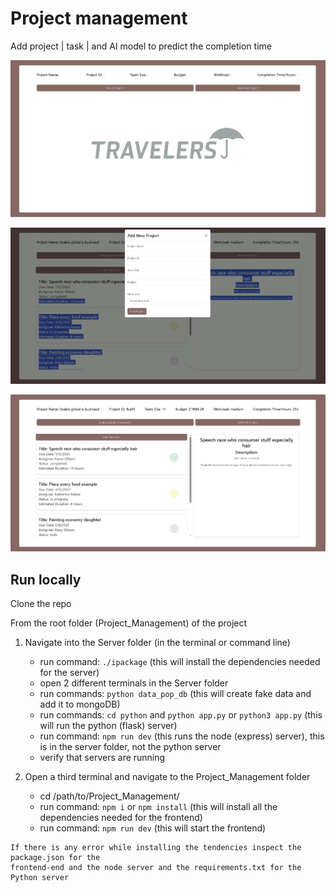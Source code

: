 # Project management

Add project | task | and AI model to predict the completion time

![home page](https://github.com/TimothyGermano/Project_Management/blob/dev/resources/capdemo1.png)

![add project page](https://github.com/TimothyGermano/Project_Management/blob/dev/resources/capdemo2.png)

![add task page](https://github.com/TimothyGermano/Project_Management/blob/dev/resources/capdemo3.png)

## Run locally

Clone the repo 


From the root folder (Project_Management) of the project

1. Navigate into the Server folder (in the terminal or command line)
    - run command: `./ipackage` (this will install the dependencies needed for the server)
    - open 2 different terminals in the Server folder
    - run commands: `python data_pop_db` (this will create fake data and add it to mongoDB) 
    - run commands: `cd python` and `python app.py` or `python3 app.py` (this will run the python (flask) server) 
    - run command: `npm run dev` (this runs the node (express) server), this is in the server folder, not the python server
    - verify that servers are running
  
2. Open a third terminal and navigate to the Project_Management folder
     - cd /path/to/Project_Management/
     - run command: `npm i`  or `npm install` (this will install all the dependencies needed for the frontend)
     - run command: `npm run dev` (this will start the frontend)


``` 
If there is any error while installing the tendencies inspect the package.json for the
frontend-end and the node server and the requirements.txt for the Python server
```



